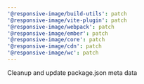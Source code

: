 ```yaml
---
'@responsive-image/build-utils': patch
'@responsive-image/vite-plugin': patch
'@responsive-image/webpack': patch
'@responsive-image/ember': patch
'@responsive-image/core': patch
'@responsive-image/cdn': patch
'@responsive-image/wc': patch
---
```


Cleanup and update package.json meta data
